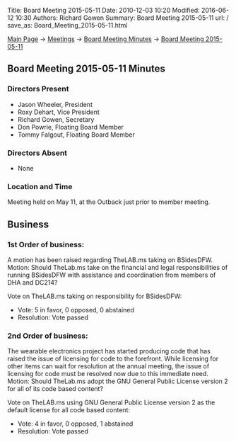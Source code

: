 Title: Board Meeting 2015-05-11
Date: 2010-12-03 10:20
Modified: 2016-06-12 10:30
Authors: Richard Gowen
Summary: Board Meeting 2015-05-11
url: /
save_as: Board_Meeting_2015-05-11.html

[Main Page](index.html) -\> [Meetings](Meetings.html)
-\> [Board Meeting Minutes](Board_Meeting_Minutes.html) -\> [Board Meeting 2015-05-11](Board_Meeting_2015-05-11.html)

Board Meeting 2015-05-11 Minutes
--------------------------------

### Directors Present

-   Jason Wheeler, President
-   Roxy Dehart, Vice President
-   Richard Gowen, Secretary
-   Don Powrie, Floating Board Member
-   Tommy Falgout, Floating Board Member

### Directors Absent

-   None

### Location and Time

Meeting held on May 11, at the Outback just prior to member meeting.

Business
--------

### 1st Order of business:

A motion has been raised regarding TheLAB.ms taking on BSidesDFW.
Motion: Should TheLab.ms take on the financial and legal
responsibilities of running BSidesDFW with assistance and coordination
from members of DHA and DC214?

Vote on TheLAB.ms taking on responsibility for BSidesDFW:

-   Vote: 5 in favor, 0 opposed, 0 abstained
-   Resolution: Vote passed

### 2nd Order of business:

The wearable electronics project has started producing code that has
raised the issue of licensing for code to the forefront. While licensing
for other items can wait for resolution at the annual meeting, the issue
of licensing for code must be resolved now due to this immediate need.
Motion: Should TheLab.ms adopt the GNU General Public License version 2
for all of its code based content?

Vote on TheLAB.ms using GNU General Public License version 2 as the
default license for all code based content:

-   Vote: 4 in favor, 0 opposed, 1 abstained
-   Resolution: Vote passed

